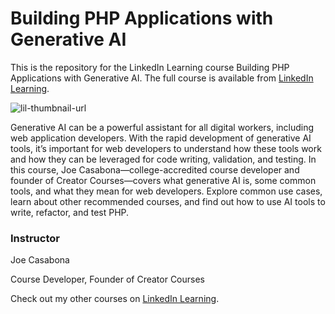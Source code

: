 # Building PHP Applications with Generative AI
This is the repository for the LinkedIn Learning course Building PHP Applications with Generative AI. The full course is available from [LinkedIn Learning][lil-course-url].

![lil-thumbnail-url] 

Generative AI can be a powerful assistant for all digital workers, including web application developers. With the rapid development of generative AI tools, it’s important for web developers to understand how these tools work and how they can be leveraged for code writing, validation, and testing. In this course, Joe Casabona—college-accredited course developer and founder of Creator Courses—covers what generative AI is, some common tools, and what they mean for web developers. Explore common use cases, learn about other recommended courses, and find out how to use AI tools to write, refactor, and test PHP.


### Instructor

Joe Casabona

Course Developer, Founder of Creator Courses

                            

Check out my other courses on [LinkedIn Learning](https://www.linkedin.com/learning/instructors/joe-casabona?u=104).


[lil-course-url]: https://www.linkedin.com/learning/building-php-applications-with-generative-ai
[lil-thumbnail-url]: https://media.licdn.com/dms/image/D560DAQFNS19neoqiYw/learning-public-crop_675_1200/0/1712337853048?e=2147483647&v=beta&t=R5oejNO06eT0qVJGHr7GoeQ3g6pN5q13LBz1IUXGO28
